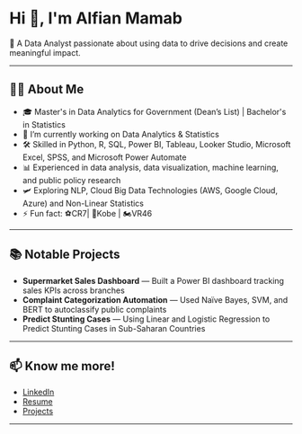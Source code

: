 # Hi 👋, I'm Alfian Mamab

🎯 A Data Analyst passionate about using data to drive decisions and create meaningful impact.

---

## 🧑‍💻 About Me
- 🎓 Master's in Data Analytics for Government (Dean’s List) | Bachelor's in Statistics
- 🔭 I’m currently working on Data Analytics & Statistics
- 🛠️ Skilled in Python, R, SQL, Power BI, Tableau, Looker Studio, Microsoft Excel, SPSS, and Microsoft Power Automate
- 📊 Experienced in data analysis, data visualization, machine learning, and public policy research
- 🛩️ Exploring NLP, Cloud Big Data Technologies (AWS, Google Cloud, Azure) and Non-Linear Statistics  
- ⚡ Fun fact: ⚽CR7| 🏀Kobe | 🏍️VR46

---

## 📚 Notable Projects
- **Supermarket Sales Dashboard** — Built a Power BI dashboard tracking sales KPIs across branches
- **Complaint Categorization Automation** — Used Naïve Bayes, SVM, and BERT to autoclassify public complaints
- **Predict Stunting Cases** — Using Linear and Logistic Regression to Predict Stunting Cases in Sub-Saharan Countries

---

## 📫 Know me more!
- [LinkedIn](https://www.linkedin.com/in/alfianmamab/)
- [Resume](https://drive.google.com/file/d/1f8N6MlDMklROkoaVVONerTNAZE_sxIiB/view?usp=drive_link)
- [Projects](https://github.com/alfian-mamab?tab=repositories)

---

